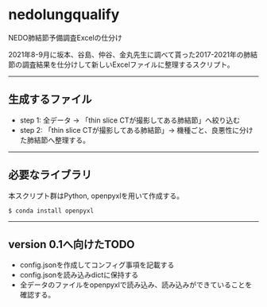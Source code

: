# nedolungqualify
NEDO肺結節予備調査Excelの仕分け

2021年8-9月に坂本、谷島、仲谷、金丸先生に調べて貰った2017-2021年の肺結節の調査結果を仕分けして新しいExcelファイルに整理するスクリプト。  

---

## 生成するファイル

* step 1: 全データ → 「thin slice CTが撮影してある肺結節」へ絞り込む
* step 2: 「thin slice CTが撮影してある肺結節」→ 機種ごと、良悪性に分けた肺結節へ整理する。

---

## 必要なライブラリ

本スクリプト群はPython, openpyxlを用いて作成する。

```shell-session
$ conda install openpyxl
```

---

## version 0.1へ向けたTODO

* config.jsonを作成してコンフィグ事項を記載する
* config.jsonを読み込みdictに保持する
* 全データのファイルをopenpyxlで読み込み、読み込みができていることを確認する。
